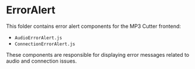 # ErrorAlert

This folder contains error alert components for the MP3 Cutter frontend:
- `AudioErrorAlert.js`
- `ConnectionErrorAlert.js`

These components are responsible for displaying error messages related to audio and connection issues.
